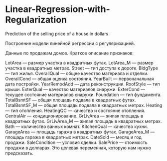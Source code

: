 # Linear-Regression-with-Regularization
Prediction of the selling price of a house in dollars

Построение модели линейной регрессии с регуляризацией.

Данные по продажам домов. Краткое описание признаков:

LotArea — размер участка в квадратных футах.
LotArea_M — размер участка в квадратных метрах.
Street — тип доступа к дороге.
BldgType — тип жилья.
OverallQual — общее качество материала и отделки.
OverallCond — общая оценка состояния.
YearBuilt — первоначальная дата постройки.
YearRemodAdd — дата реконструкции.
RoofStyle — тип крыши.
ExterQual — качество материалов снаружи.
ExterCond — текущее состояние материалов снаружи.
Foundation — тип фундамента.
TotalBsmtSF — общая площадь подвала в квадратных футах.
TotalBsmtSF_M — общая площадь подвала в квадратных метрах.
Heating — тип отопления.
HeatingQC — качество и состояние отопления.
CentralAir — кондиционирование.
GrLivArea — жилая площадь в квадратных футах.
GrLivArea_M — жилая площадь в квадратных метрах.
Bath — количество ванных комнат.
KitchenQual — качество кухни.
GarageArea — площадь гаража в квадратных футах.
GarageArea_M — площадь гаража в квадратных метрах.
DateSold — месяц и год продажи.
SaleCondition — условия сделки.
SalePrice — стоимость продажи в долларах. Это целевая переменная, которую нам нужно предсказать.
